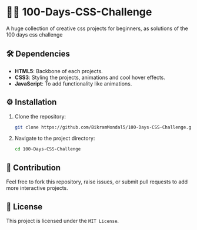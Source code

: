 # 🚀🌐 100-Days-CSS-Challenge

A huge collection of creative css projects for beginners, as solutions of the 100 days css challenge 

 ## 🛠️ Dependencies 
   
   - **HTML5**: Backbone of each projects.
   - **CSS3**: Styling the projects, animations and cool hover effects.
   - **JavaScript**: To add functionality like animations.
   
   ## ⚙️ Installation
   
   1. Clone the repository:
      ```bash
      git clone https://github.com/BikramMondal5/100-Days-CSS-Challenge.git
      ```
      
   2. Navigate to the project directory:
      ```bash
      cd 100-Days-CSS-Challenge
      ```
   
   ## 🤝 Contribution
   
   Feel free to fork this repository, raise issues, or submit pull requests to add more interactive projects.
   
   ## 📜 License
   
   This project is licensed under the `MIT License`.
